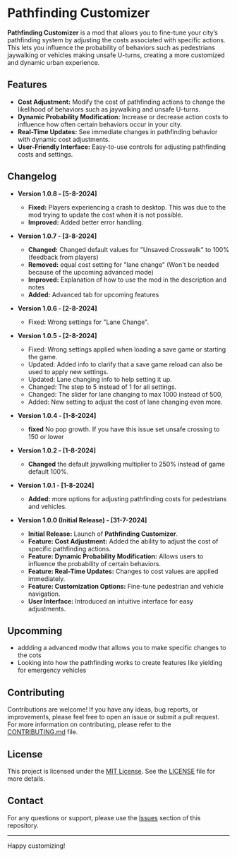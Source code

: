﻿# Pathfinding Customizer

**Pathfinding Customizer** is a mod that allows you to fine-tune your city’s pathfinding system by adjusting the costs associated with specific actions. This lets you influence the probability of behaviors such as pedestrians jaywalking or vehicles making unsafe U-turns, creating a more customized and dynamic urban experience.

## Features

- **Cost Adjustment:** Modify the cost of pathfinding actions to change the likelihood of behaviors such as jaywalking and unsafe U-turns.
- **Dynamic Probability Modification:** Increase or decrease action costs to influence how often certain behaviors occur in your city.
- **Real-Time Updates:** See immediate changes in pathfinding behavior with dynamic cost adjustments.
- **User-Friendly Interface:** Easy-to-use controls for adjusting pathfinding costs and settings.

## Changelog
- **Version 1.0.8 - [5-8-2024]**
  - **Fixed:** Players experiencing a crash to desktop. This was due to the mod trying to update the cost when it is not possible.
  - **Improved:** Added better error handling.

- **Version 1.0.7 - [3-8-2024]**
  - **Changed:** Changed default values for "Unsaved Crosswalk" to 100% (feedback from players)
  - **Removed:** equal cost setting for "lane change" (Won't be needed because of the upcoming advanced mode)
  - **Improved:** Explanation of how to use the mod in the description and notes
  - **Added:** Advanced tab for upcoming features

- **Version 1.0.6 - [2-8-2024]**
    - Fixed: Wrong settings for "Lane Change".
 
- **Version 1.0.5 - [2-8-2024]**
    - Fixed: Wrong settings applied when loading a save game or starting the game.
    - Updated: Added info to clarify that a save game reload can also be used to apply new settings.
    - Updated: Lane changing info to help setting it up.
    - Changed: The step to 5 instead of 1 for all settings.
    - Changed: The slider for lane changing to max 1000 instead of 500,
    - Added: New setting to adjust the cost of lane changing even more.

- **Version 1.0.4 - [1-8-2024]**
    - **fixed** No pop growth. If you have this issue set unsafe crossing to 150 or lower

- **Version 1.0.2 - [1-8-2024]**
    - **Changed** the default jaywalking multiplier to 250% instead of game default 100%.

- **Version 1.0.1 - [1-8-2024]**
    - **Added:** more options for adjusting pathfinding costs for pedestrians and vehicles.

- **Version 1.0.0 (Initial Release) - [31-7-2024]**
    - **Initial Release:** Launch of **Pathfinding Customizer**.
    - **Feature: Cost Adjustment:** Added the ability to adjust the cost of specific pathfinding actions.
    - **Feature: Dynamic Probability Modification:** Allows users to influence the probability of certain behaviors.
    - **Feature: Real-Time Updates:** Changes to cost values are applied immediately.
    - **Feature: Customization Options:** Fine-tune pedestrian and vehicle navigation.
    - **User Interface:** Introduced an intuitive interface for easy adjustments.

## Upcomming
- addding a advanced modw that allows you to make specific changes to the cots
- Looking into how the pathfinding works to create features like yielding for emergency vehicles

## Contributing

Contributions are welcome! If you have any ideas, bug reports, or improvements, please feel free to open an issue or submit a pull request. For more information on contributing, please refer to the [CONTRIBUTING.md](CONTRIBUTING.md) file.

## License

This project is licensed under the [MIT License](LICENSE.txt). See the [LICENSE](LICENSE.txt) file for more details.

## Contact

For any questions or support, please use the [Issues](https://github.com/Programmer-Timmy/PathfindingCustomizer/issues) section of this repository.

---

Happy customizing!
